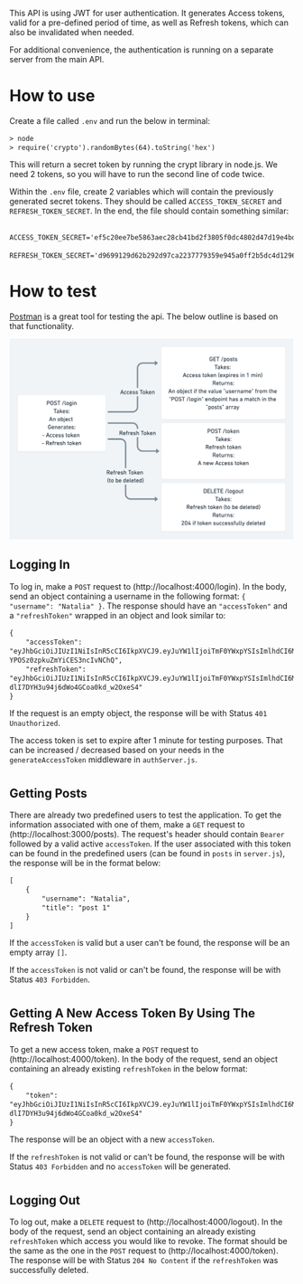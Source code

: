 This API is using JWT for user authentication. It generates Access tokens, valid for a pre-defined period of time, as well as Refresh tokens, which can also be invalidated when needed.

For additional convenience, the authentication is running on a separate server from the main API.

<!-- # How to install -->

# How to use

Create a file called `.env` and run the below in terminal:

```
> node
> require('crypto').randomBytes(64).toString('hex')
```

This will return a secret token by running the crypt library in node.js. We need 2 tokens, so you will have to run the second line of code twice.

Within the `.env` file, create 2 variables which will contain the previously generated secret tokens. They should be called `ACCESS_TOKEN_SECRET` and `REFRESH_TOKEN_SECRET`. In the end, the file should contain something similar:

```
 ACCESS_TOKEN_SECRET='ef5c20ee7be5863aec28cb41bd2f3805f0dc4802d47d19e4bd2a90936663594348e4f2fd3a821b59be02cc0a690fa956996cf77cdcc591c03c20e8d21c5ba5e7'
 REFRESH_TOKEN_SECRET='d9699129d62b292d97ca2237779359e945a0ff2b5dc4d12969e77a528fe45387a388dbbd809c302ab91e00fdcc6c99d638b068917223435e820417993fcbre97'
```

# How to test

[Postman](https://www.postman.com/) is a great tool for testing the api. The below outline is based on that functionality.

![Endpoints](/endpoints.png)

## Logging In

To log in, make a `POST` request to (http://localhost:4000/login). In the body, send an object containing a username in the following format: `{ "username": "Natalia" }`. The response should have an `"accessToken"` and a `"refreshToken"` wrapped in an object and look similar to:

```
{
    "accessToken": "eyJhbGciOiJIUzI1NiIsInR5cCI6IkpXVCJ9.eyJuYW1lIjoiTmF0YWxpYSIsImlhdCI6MTYxNzg4OTQ0NSwiZXhwIjoxNjE3ODg5NTA1fQ.iH67QVlt1TXG9usP-YPOSz0zpkuZmYiCES3ncIvNChQ",
    "refreshToken": "eyJhbGciOiJIUzI1NiIsInR5cCI6IkpXVCJ9.eyJuYW1lIjoiTmF0YWxpYSIsImlhdCI6MTYxNzg4OTQ0NX0.a8YUrKLlMU-dlI7DYH3u94j6dWo4GCoa0kd_w2OxeS4"
}
```

If the request is an empty object, the response will be with Status `401 Unauthorized`.

The access token is set to expire after 1 minute for testing purposes. That can be increased / decreased based on your needs in the `generateAccessToken` middleware in `authServer.js`.

#

## Getting Posts

There are already two predefined users to test the application. To get the information associated with one of them, make a `GET` request to (http://localhost:3000/posts). The request's header should contain `Bearer` followed by a valid active `accessToken`. If the user associated with this token can be found in the predefined users (can be found in `posts` in `server.js`), the response will be in the format below:

```
[
    {
        "username": "Natalia",
        "title": "post 1"
    }
]
```

If the `accessToken` is valid but a user can't be found, the response will be an empty array `[]`.

If the `accessToken` is not valid or can't be found, the response will be with Status `403 Forbidden`.

#

## Getting A New Access Token By Using The Refresh Token

To get a new access token, make a `POST` request to (http://localhost:4000/token). In the body of the request, send an object containing an already existing `refreshToken` in the below format:

```
{
    "token": "eyJhbGciOiJIUzI1NiIsInR5cCI6IkpXVCJ9.eyJuYW1lIjoiTmF0YWxpYSIsImlhdCI6MTYxNzg4OTQ0NX0.a8YUrKLlMU-dlI7DYH3u94j6dWo4GCoa0kd_w2OxeS4"
}
```

The response will be an object with a new `accessToken`.

If the `refreshToken` is not valid or can't be found, the response will be with Status `403 Forbidden` and no `accessToken` will be generated.

#

## Logging Out

To log out, make a `DELETE` request to (http://localhost:4000/logout). In the body of the request, send an object containing an already existing `refreshToken` which access you would like to revoke. The format should be the same as the one in the `POST` request to (http://localhost:4000/token). The response will be with Status `204 No Content` if the `refreshToken` was successfully deleted.
